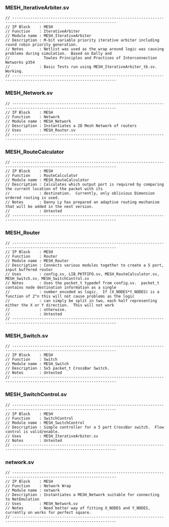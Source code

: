 ### MESH_IterativeArbiter.sv

    // --------------------------------------------------------------------------------------------------------------------
    // IP Block    : MESH
    // Function    : IterativeArbiter
    // Module name : MESH_IterativeArbiter
    // Description : M-bit variable priority iterative arbiter including round robin priority generation.
    // Notes       : Netlist was used as the wrap around logic was causing problems during simulation.  Based on Dally and
    //               Towles Principles and Practices of Interconnection Networks p354
    //             : Basic Tests run using MESH_IterativeArbiter_tb.sv.  Working.
    // --------------------------------------------------------------------------------------------------------------------
    
### MESH_Network.sv

    // --------------------------------------------------------------------------------------------------------------------
    // IP Block    : MESH
    // Function    : Network
    // Module name : MESH_Network
    // Description : Instantiates a 2D Mesh Network of routers
    // Uses        : MESH_Router.sv
    // --------------------------------------------------------------------------------------------------------------------

### MESH_RouteCalculator

    // --------------------------------------------------------------------------------------------------------------------
    // IP Block    : MESH
    // Function    : RouteCalculator
    // Module name : MESH_RouteCalculator
    // Description : Calculates which output port is required by comparing the current location of the packet with its
    //             : destination.  Currently, only oblivious Dimension ordered routing is used.
    // Notes       : Danny Ly has prepared an adaptive routing mechanism that will be added in the next version.
    //             : Untested
    // --------------------------------------------------------------------------------------------------------------------

### MESH_Router

    // --------------------------------------------------------------------------------------------------------------------
    // IP Block    : MESH
    // Function    : Router
    // Module name : MESH_Router
    // Description : Connects various modules together to create a 5 port, input buffered router
    // Uses        : config.sv, LIB_PKTFIFO.sv, MESH_RouteCalculator.sv, MESH_Switch.sv, MESH_SwitchControl.sv
    // Notes       : Uses the packet_t typedef from config.sv.  packet_t contains node destination information as a single
    //             : number encoded as logic.  If (X_NODES*Y_NODES) is a function of 2^n this will not cause problems as the logic
    //             : can simply be split in two, each half representing either the X or Y direction.  This will not work
    //             : otherwise.
    //             : Untested
    // --------------------------------------------------------------------------------------------------------------------
    
### MESH_Switch.sv

    // --------------------------------------------------------------------------------------------------------------------
    // IP Block    : MESH
    // Function    : Switch
    // Module name : MESH_Switch
    // Description : 5x5 packet_t CrossBar Switch.
    // Notes       : Untested
    // -------------------------------------------------------------------------------------------------------------------- 
    
### MESH_SwitchControl.sv

    // --------------------------------------------------------------------------------------------------------------------
    // IP Block    : MESH
    // Function    : SwitchControl
    // Module name : MESH_SwitchControl
    // Description : Simple controller for a 5 port CrossBar switch.  Flow control is valid/enable.
    // Uses        : MESH_IterativeArbiter.sv
    // Notes       : Untested
    // --------------------------------------------------------------------------------------------------------------------

### network.sv
    
    // --------------------------------------------------------------------------------------------------------------------
    // IP Block    : MESH
    // Function    : Network Wrap
    // Module name : network
    // Description : Instantiates a MESH_Network suitable for connecting to NetEmulation
    // Uses        : MESH_Network.sv
    // Notes       : Need better way of fitting X_NODES and Y_NODES, currently on works for perfect square.
    // --------------------------------------------------------------------------------------------------------------------